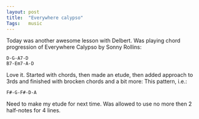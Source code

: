 ```yaml
---
layout: post
title:  "Everywhere calypso"
Tags:   music
---
```


Today was another awesome lesson with Delbert. Was playing chord progression of Everywhere Calypso by Sonny Rollins:

    D-G-A7-D
    B7-Em7-A-D

Love it. Started with chords, then made an etude, then added approach to 3rds and finished with brocken chords and a bit more:
This pattern, i.e.:

    F#-G-F#-D-A

Need to make my etude for next time. Was allowed to use no more then 2 half-notes for 4 lines.
